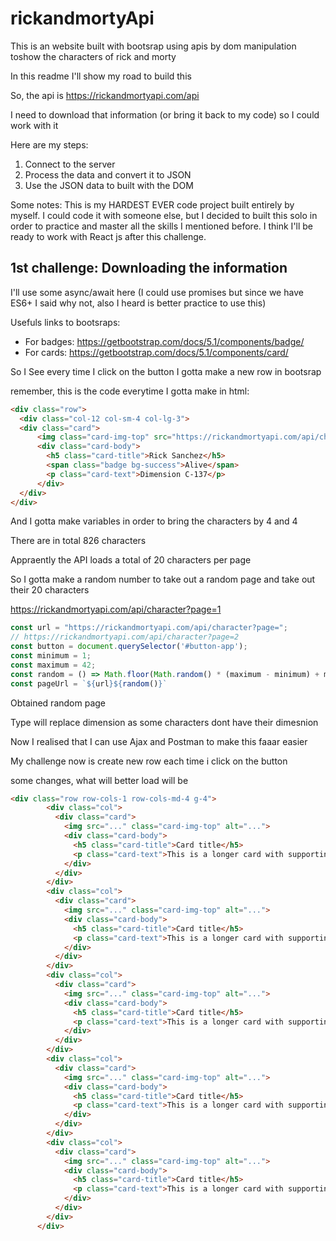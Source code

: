 # rickandmortyApi

This is an website built with bootsrap using apis by dom manipulation toshow the characters of rick and morty

In this readme I'll show my road to build this

So, the api is https://rickandmortyapi.com/api

I need to download that information (or bring it back to my code) so I could work with it

Here are my steps:
1. Connect to the server
2. Process the data and convert it to JSON
3. Use the JSON data to built with the DOM

Some notes: This is my HARDEST EVER code project built entirely by myself. I could code it with someone else, but I decided to built this solo in order to practice and master all the skills I mentioned before. I think I'll be ready to work with React js after this challenge.

## 1st challenge: Downloading the information

I'll use some async/await here (I could use promises but since we have ES6+ I said why not, also I heard is better practice to use this)

Usefuls links to bootsraps:
- For badges: https://getbootstrap.com/docs/5.1/components/badge/
- For cards: https://getbootstrap.com/docs/5.1/components/card/

So I See every time I click on the button I gotta make a new row in bootsrap

remember, this is the code everytime I gotta make in html:
```html
<div class="row">
  <div class="col-12 col-sm-4 col-lg-3">
  <div class="card">
      <img class="card-img-top" src="https://rickandmortyapi.com/api/character/avatar/1.jpeg" alt="">
      <div class="card-body">
        <h5 class="card-title">Rick Sanchez</h5>
        <span class="badge bg-success">Alive</span>
        <p class="card-text">Dimension C-137</p>
      </div>
  </div>
</div>
```

And I gotta make variables in order to bring the characters by 4 and 4

There are in total 826 characters

Appraently the API loads a total of 20 characters per page

So I gotta make a random number to take out a random page and take out their 20 characters

https://rickandmortyapi.com/api/character?page=1


```js
const url = "https://rickandmortyapi.com/api/character?page=";
// https://rickandmortyapi.com/api/character?page=2
const button = document.querySelector('#button-app');
const minimum = 1;
const maximum = 42;
const random = () => Math.floor(Math.random() * (maximum - minimum) + minimum) 
const pageUrl = `${url}${random()}`

```
Obtained random page

Type will replace dimension as some characters dont have their dimesnion

Now I realised that I can use Ajax and Postman to make this faaar easier

My challenge now is create new row each time i click on the button

some changes, what will better load will be
```html
<div class="row row-cols-1 row-cols-md-4 g-4">
        <div class="col">
          <div class="card">
            <img src="..." class="card-img-top" alt="...">
            <div class="card-body">
              <h5 class="card-title">Card title</h5>
              <p class="card-text">This is a longer card with supporting text below as a natural lead-in to additional content. This content is a little bit longer.</p>
            </div>
          </div>
        </div>
        <div class="col">
          <div class="card">
            <img src="..." class="card-img-top" alt="...">
            <div class="card-body">
              <h5 class="card-title">Card title</h5>
              <p class="card-text">This is a longer card with supporting text below as a natural lead-in to additional content. This content is a little bit longer.</p>
            </div>
          </div>
        </div>
        <div class="col">
          <div class="card">
            <img src="..." class="card-img-top" alt="...">
            <div class="card-body">
              <h5 class="card-title">Card title</h5>
              <p class="card-text">This is a longer card with supporting text below as a natural lead-in to additional content.</p>
            </div>
          </div>
        </div>
        <div class="col">
          <div class="card">
            <img src="..." class="card-img-top" alt="...">
            <div class="card-body">
              <h5 class="card-title">Card title</h5>
              <p class="card-text">This is a longer card with supporting text below as a natural lead-in to additional content. This content is a little bit longer.</p>
            </div>
          </div>
        </div>
        <div class="col">
          <div class="card">
            <img src="..." class="card-img-top" alt="...">
            <div class="card-body">
              <h5 class="card-title">Card title</h5>
              <p class="card-text">This is a longer card with supporting text below as a natural lead-in to additional content.</p>
            </div>
          </div>
        </div>
      </div>
```